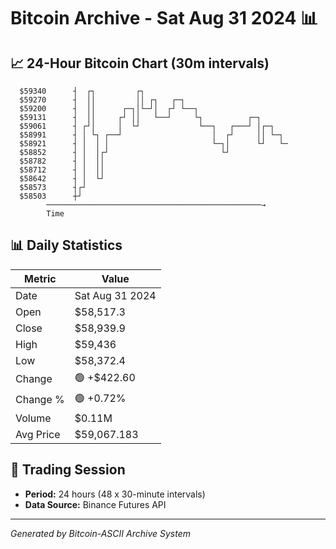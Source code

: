 # Bitcoin Archive - Sat Aug 31 2024 📊

## 📈 24-Hour Bitcoin Chart (30m intervals)

```
  $59340      ┤  ┌┐         ┌┐                                 
  $59270      ┤  ││         ││ ┌┐   ┌─┐                        
  $59200      ┤  ││      ┌─┐│└─┘│  ┌┘ └──┐                     
  $59131      ┤  ││     ┌┘ ││   └──┘     └┐          ┌─┐       
  $59061      ┤ ┌┘│     │  └┘             └──┐   ┌───┘ │┌─┐    
  $58991      ┤ │ └┐ ┌──┘                    │  ┌┘     ││ └─┐  
  $58921      ┤ │  │ │                       └─┐│      └┘   └─ 
  $58852      ┤ │  │┌┘                         └┘              
  $58782      ┤ │  ││                                          
  $58712      ┤ │  ││                                          
  $58642      ┤ │  └┘                                          
  $58573      ┤┌┘                                              
  $58503      ┼┘                                               
        ────────────────────────────────────────────────→
        Time
```

## 📊 Daily Statistics

| Metric | Value |
|--------|-------|
| Date | Sat Aug 31 2024 |
| Open | $58,517.3 |
| Close | $58,939.9 |
| High | $59,436 |
| Low | $58,372.4 |
| Change | 🟢 +$422.60 |
| Change % | 🟢 +0.72% |
| Volume | $0.11M |
| Avg Price | $59,067.183 |

## 📅 Trading Session

- **Period:** 24 hours (48 x 30-minute intervals)
- **Data Source:** Binance Futures API

---
*Generated by Bitcoin-ASCII Archive System*
